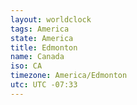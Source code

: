 ```yaml
---
layout: worldclock
tags: America
state: America
title: Edmonton
name: Canada
iso: CA
timezone: America/Edmonton
utc: UTC -07:33
---
```


